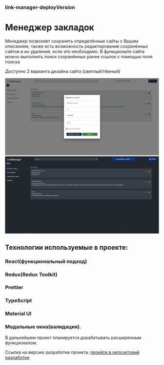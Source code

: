 ### link-manager-deployVersion

# **Менеджер закладок**



Менеджер позволяет сохранять определённые сайты с Вашим описанием, также есть возможность редактирования сохранённых сайтов и их удаления, если это необходимо.
В функционале сайта можно выполнить поиск сохранённых ранее ссылок с помощью поля поиска

Доступно 2 варианта дизайна сайта (светлый/тёмный)

![Светлый интерфейс](./src/assetsReadMe/light.PNG)
![Тёмная интерфейс](./src/assetsReadMe/dark.PNG)



## Технологии используемые в проекте:
###  React(функциональный подход)
###  Redux(Redux Toolkit)
###  Prettier
###  TypeScript
###  Material UI
###  Модальные окна(валидация).


В дальнейшем проект планируется дорабатывать расширенным функционалом.

Ссылка на версию разработки проекта: [перейти в репозиторий разработки](https://github.com/EvelinaShchigortseva/link-manager)

